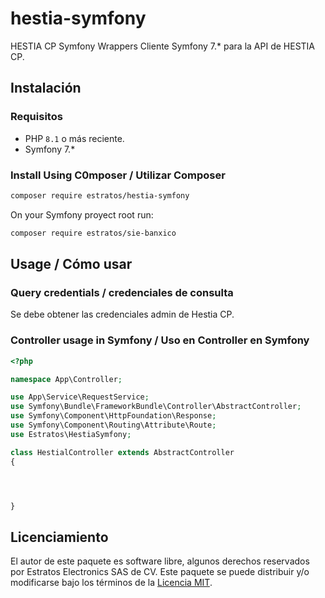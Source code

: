 # hestia-symfony
HESTIA CP Symfony Wrappers
Cliente Symfony 7.* para la API de HESTIA CP.

## Instalación

### Requisitos

- PHP `8.1` o más reciente.
- Symfony 7.*

### Install Using C0mposer / Utilizar Composer


```bash
composer require estratos/hestia-symfony
```

On your Symfony proyect root run:
```bash
composer require estratos/sie-banxico
```

## Usage / Cómo usar

### Query credentials / credenciales de consulta

Se debe obtener las credenciales admin de Hestia CP.

### Controller usage in Symfony / Uso en Controller en Symfony

```php
<?php

namespace App\Controller;

use App\Service\RequestService;
use Symfony\Bundle\FrameworkBundle\Controller\AbstractController;
use Symfony\Component\HttpFoundation\Response;
use Symfony\Component\Routing\Attribute\Route;
use Estratos\HestiaSymfony;

class HestialController extends AbstractController
{




}
```

## Licenciamiento

El autor de este paquete es software libre, algunos derechos reservados por Estratos Electronics SAS de CV. Este paquete se puede distribuir y/o modificarse bajo los términos de la [Licencia MIT].


[php-http.org]:https://php-http.org
[Licencia MIT]:/LICENSE

